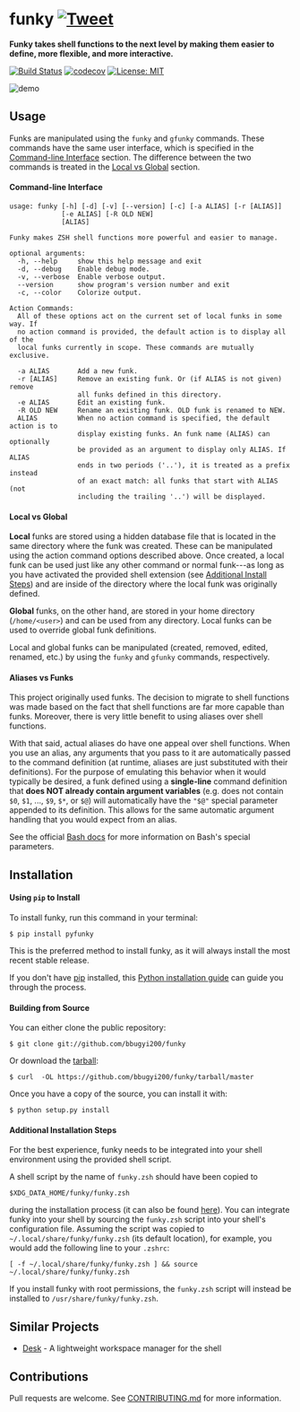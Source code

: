 # funky [![Tweet](https://img.shields.io/twitter/url/http/shields.io.svg?style=social)](https://twitter.com/intent/tweet?text=Funky%20makes%20ZSH%20shell%20functions%20more%20powerful%20and%20easier%20to%20manage&url=https://github.com/bbugyi200/funky&via=bryan_bugyi&hashtags=python,Linux,commandlineftw,developers)

**Funky takes shell functions to the next level by making them easier to define, more flexible, and more interactive.**

[![Build Status](https://travis-ci.org/bbugyi200/funky.svg?branch=master)](https://travis-ci.org/bbugyi200/funky) [![codecov](https://codecov.io/gh/bbugyi200/funky/branch/master/graph/badge.svg)](https://codecov.io/gh/bbugyi200/funky) [![License: MIT](https://img.shields.io/badge/License-MIT-yellow.svg)](https://opensource.org/licenses/MIT)

![demo]

## Usage
Funks are manipulated using the `funky` and `gfunky` commands. These commands have the same user interface, which is specified in the [Command-line Interface](#cli) section. The difference between the two commands is treated in the [Local vs Global](#lvg) section.

#### <a name="cli">Command-line Interface</cli>
```
usage: funky [-h] [-d] [-v] [--version] [-c] [-a ALIAS] [-r [ALIAS]]
             [-e ALIAS] [-R OLD NEW]
             [ALIAS]

Funky makes ZSH shell functions more powerful and easier to manage.

optional arguments:
  -h, --help     show this help message and exit
  -d, --debug    Enable debug mode.
  -v, --verbose  Enable verbose output.
  --version      show program's version number and exit
  -c, --color    Colorize output.

Action Commands:
  All of these options act on the current set of local funks in some way. If
  no action command is provided, the default action is to display all of the
  local funks currently in scope. These commands are mutually exclusive.

  -a ALIAS       Add a new funk.
  -r [ALIAS]     Remove an existing funk. Or (if ALIAS is not given) remove
                 all funks defined in this directory.
  -e ALIAS       Edit an existing funk.
  -R OLD NEW     Rename an existing funk. OLD funk is renamed to NEW.
  ALIAS          When no action command is specified, the default action is to
                 display existing funks. An funk name (ALIAS) can optionally
                 be provided as an argument to display only ALIAS. If ALIAS
                 ends in two periods ('..'), it is treated as a prefix instead
                 of an exact match: all funks that start with ALIAS (not
                 including the trailing '..') will be displayed.
```

#### <a name="lvg">Local vs Global</a>

**Local** funks are stored using a hidden database file that is located in the same directory
where the funk was created. These can be manipulated using the action command options described
above. Once created, a local funk can be used just like any other command or normal funk---as
long as you have activated the provided shell extension (see [Additional Install Steps](#AIS)) and are
inside of the directory where the local funk was originally defined.

**Global** funks, on the other hand, are stored in your home directory (``/home/<user>``) and can
be used from any directory. Local funks can be used to override global funk definitions.

Local and global funks can be manipulated (created, removed, edited, renamed, etc.) by using the
``funky`` and ``gfunky`` commands, respectively.

#### Aliases vs Funks

This project originally used funks. The decision to migrate to shell functions was made based on
the fact that shell functions are far more capable than funks. Moreover, there is very little
benefit to using aliases over shell functions.

With that said, actual aliases do have one appeal over shell functions. When you use an alias, any
arguments that you pass to it are automatically passed to the command definition (at runtime,
aliases are just substituted with their definitions). For the purpose of emulating this behavior
when it would typically be desired, a funk defined using a **single-line** command definition
that **does NOT already contain argument variables** (e.g. does not contain `$0`, `$1`, ...,
`$9`, `$*`, or `$@`) will automatically have the `"$@"` special parameter appended to its
definition. This allows for the same automatic argument handling that you would expect from an
alias.

See the official [Bash docs] for more information on Bash's special parameters.

[Bash docs]: https://www.gnu.org/software/bash/manual/html_node/Special-Parameters.html 


## Installation

#### Using `pip` to Install

To install funky, run this command in your terminal:

``` shell
$ pip install pyfunky
```

This is the preferred method to install funky, as it will always install the most recent stable release.

If you don't have [pip] installed, this [Python installation guide] can guide
you through the process.

[pip]: https://pip.pypa.io
[Python installation guide]: http://docs.python-guide.org/en/latest/starting/installation/


#### Building from Source

You can either clone the public repository:

``` shell
$ git clone git://github.com/bbugyi200/funky
```

Or download the [tarball]:

``` shell
$ curl  -OL https://github.com/bbugyi200/funky/tarball/master
```

Once you have a copy of the source, you can install it with:

``` shell
$ python setup.py install
```

#### <a name="AIS">Additional Installation Steps</a>

For the best experience, funky needs to be integrated into your shell environment using the
provided shell script.

A shell script by the name of `funky.zsh` should have been copied to

``` shell
$XDG_DATA_HOME/funky/funky.zsh
```

during the installation process (it can also be found [here][funky.zsh]).  You can integrate funky into your shell by sourcing the `funky.zsh` script into your shell's configuration file. Assuming the script was copied to `~/.local/share/funky/funky.zsh` (its default location), for example, you would add the following line to your `.zshrc`:

``` shell
[ -f ~/.local/share/funky/funky.zsh ] && source ~/.local/share/funky/funky.zsh
```

If you install funky with root permissions, the ``funky.zsh`` script will instead be installed to ``/usr/share/funky/funky.zsh``.

## Similar Projects

* [Desk](https://github.com/jamesob/desk) - A lightweight workspace manager for the shell


## Contributions

Pull requests are welcome. See [CONTRIBUTING.md](https://github.com/bbugyi200/funky/blob/master/CONTRIBUTING.md) for more information.

[logo]: https://raw.githubusercontent.com/bbugyi200/funky/master/img/logo-96.png
[travis]: https://travis-ci.org/bbugyi200/funky.svg?branch=master
[codecov]: https://codecov.io/gh/bbugyi200/funky/branch/master/graph/badge.svg
[demo]: https://raw.githubusercontent.com/bbugyi200/funky/master/img/demo.gif "Funky Demonstration GIF"
[funky.zsh]:  https://github.com/bbugyi200/funky/blob/master/scripts/zsh/funky.zsh
[Github repo]: https://github.com/bbugyi200/funky
[tarball]: https://github.com/bbugyi200/funky/tarball/master

